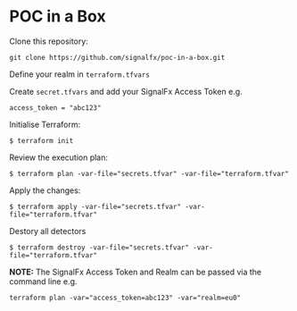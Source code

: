 # POC in a Box

Clone this repository:

`git clone https://github.com/signalfx/poc-in-a-box.git`

Define your realm in `terraform.tfvars`

Create `secret.tfvars` and add your SignalFx Access Token e.g.

```
access_token = "abc123"
```

Initialise Terraform:

```
$ terraform init
```

Review the execution plan:

```
$ terraform plan -var-file="secrets.tfvar" -var-file="terraform.tfvar"
```

Apply the changes:

```
$ terraform apply -var-file="secrets.tfvar" -var-file="terraform.tfvar"
```

Destory all detectors

```
$ terraform destroy -var-file="secrets.tfvar" -var-file="terraform.tfvar"
```

**NOTE:** The SignalFx Access Token and Realm can be passed via the command line e.g.

```
terraform plan -var="access_token=abc123" -var="realm=eu0"
```